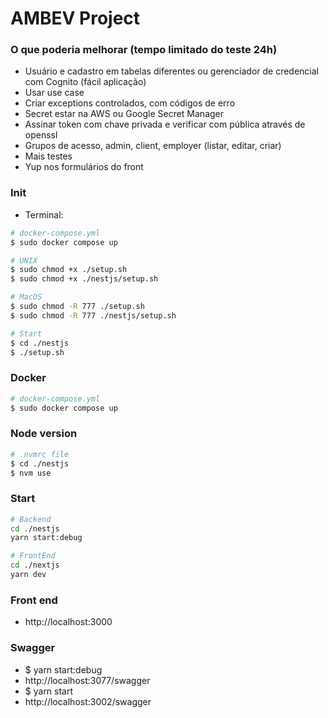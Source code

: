 # AMBEV Project

### O que poderia melhorar (tempo limitado do teste 24h)
- Usuário e cadastro em tabelas diferentes ou gerenciador de credencial com Cognito (fácil aplicação)
- Usar use case 
- Criar exceptions controlados, com códigos de erro
- Secret estar na AWS ou Google Secret Manager
- Assinar token com chave privada e verificar com pública através de openssl
- Grupos de acesso, admin, client, employer (listar, editar, criar)
- Mais testes
- Yup nos formulários do front
 
### Init

- Terminal:

```sh
# docker-compose.yml
$ sudo docker compose up

# UNIX
$ sudo chmod +x ./setup.sh
$ sudo chmod +x ./nestjs/setup.sh

# MacOS
$ sudo chmod -R 777 ./setup.sh
$ sudo chmod -R 777 ./nestjs/setup.sh

# Start
$ cd ./nestjs
$ ./setup.sh
```

### Docker
```sh
# docker-compose.yml
$ sudo docker compose up
```

### Node version

```sh
# .nvmrc file
$ cd ./nestjs
$ nvm use
```

### Start

```sh
# Backend
cd ./nestjs
yarn start:debug

# FrontEnd
cd ./nextjs
yarn dev
```

### Front end
- http://localhost:3000

### Swagger
- $ yarn start:debug
- http://localhost:3077/swagger
- $ yarn start
- http://localhost:3002/swagger



